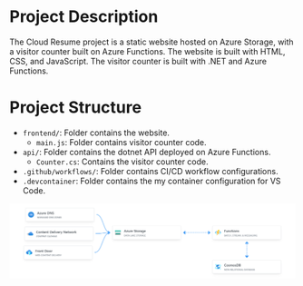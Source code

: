 # Project Description
The Cloud Resume project is a static website hosted on Azure Storage, with a visitor counter built on Azure Functions. The website is built with HTML, CSS, and JavaScript. The visitor counter is built with .NET and Azure Functions.


# Project Structure

- `frontend/`: Folder contains the website.
    - `main.js`: Folder contains visitor counter code.
- `api/`: Folder contains the dotnet API deployed on Azure Functions.
    - `Counter.cs`: Contains the visitor counter code.
- `.github/workflows/`: Folder contains CI/CD workflow configurations.
- `.devcontainer`: Folder contains the my container configuration for VS Code.

![architecture](architecture.png)

